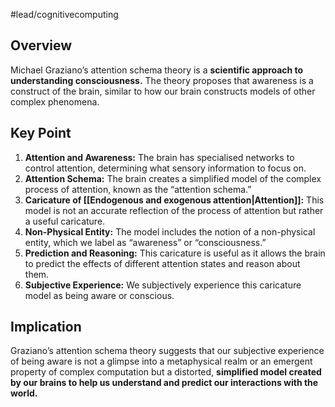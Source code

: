 #lead/cognitivecomputing

## Overview

Michael Graziano’s attention schema theory is a **scientific approach to understanding consciousness.** The theory proposes that awareness is a construct of the brain, similar to how our brain constructs models of other complex phenomena.

## Key Point

1. **Attention and Awareness:** The brain has specialised networks to control attention, determining what sensory information to focus on.
2. **Attention Schema:** The brain creates a simplified model of the complex process of attention, known as the “attention schema.”
3. **Caricature of [[Endogenous and exogenous attention|Attention]]:** This model is not an accurate reflection of the process of attention but rather a useful caricature.
4. **Non-Physical Entity:** The model includes the notion of a non-physical entity, which we label as “awareness” or “consciousness.”
5. **Prediction and Reasoning:** This caricature is useful as it allows the brain to predict the effects of different attention states and reason about them.
6. **Subjective Experience:** We subjectively experience this caricature model as being aware or conscious.

## Implication

Graziano’s attention schema theory suggests that our subjective experience of being aware is not a glimpse into a metaphysical realm or an emergent property of complex computation but a distorted, **simplified model created by our brains to help us understand and predict our interactions with the world.**
